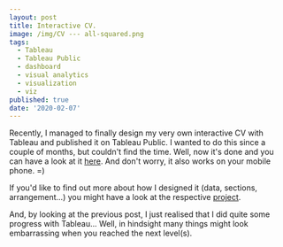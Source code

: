 ```yaml
---
layout: post
title: Interactive CV.
image: /img/CV --- all-squared.png
tags:
  - Tableau
  - Tableau Public
  - dashboard
  - visual analytics
  - visualization
  - viz
published: true
date: '2020-02-07'
---
```

Recently, I managed to finally design my very own interactive CV with Tableau and published it on Tableau Public. I wanted to do this since a couple of months, but couldn't find the time. Well, now it's done and you can have a look at it [here](https://public.tableau.com/profile/thomas.massie#!/vizhome/InteractiveCV_15787566775570/CV). And don't worry, it also works on your mobile phone. =)

If you'd like to find out more about how I designed it (data, sections, arrangement...) you might have a look at the respective [project](https://thomassie.me/InteractiveCV/).

And, by looking at the previous post, I just realised that I did quite some progress with Tableau... Well, in hindsight many things might look embarrassing when you reached the next level(s).  
